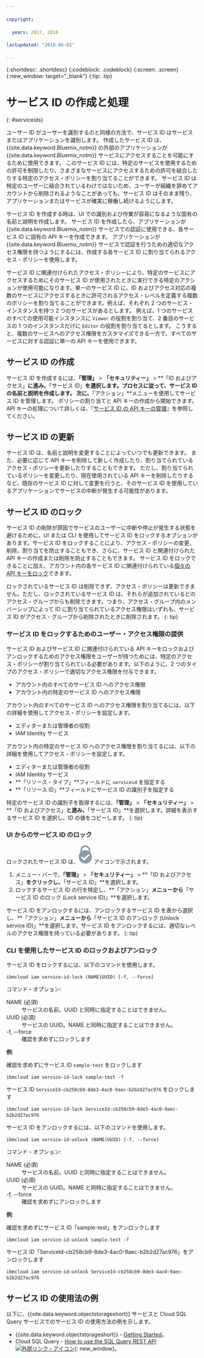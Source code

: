 ```yaml
---

copyright:

  years: 2017, 2018
  
lastupdated: "2018-06-01"

---
```


{:shortdesc: .shortdesc}
{:codeblock: .codeblock}
{:screen: .screen}
{:new_window: target="_blank"}
{:tip: .tip}

# サービス ID の作成と処理
{: #serviceids}

ユーザー ID がユーザーを識別するのと同様の方法で、サービス ID はサービスまたはアプリケーションを識別します。 作成したサービス ID は、{{site.data.keyword.Bluemix_notm}} の外部のアプリケーションが {{site.data.keyword.Bluemix_notm}} サービスにアクセスすることを可能にするために使用できます。 このサービス ID には、特定のサービスを使用するための許可を制限したり、さまざまなサービスにアクセスするための許可を結合したりする特定のアクセス・ポリシーを割り当てることができます。 サービス ID は特定のユーザーに結合されているわけではないため、ユーザーが組織を辞めてアカウントから削除されるようなことがあっても、サービス ID はそのまま残り、アプリケーションまたはサービスが確実に稼働し続けるようにします。

サービス ID を作成する時は、UI での識別および作業が容易になるような固有の名前と説明を作成します。 サービス ID を作成したら、アプリケーションが {{site.data.keyword.Bluemix_notm}} サービスでの認証に使用できる、各サービス ID に固有の API キーを作成できます。 アプリケーションが {{site.data.keyword.Bluemix_notm}} サービスで認証を行うための適切なアクセス権限を持つようにするには、作成する各サービス ID に割り当てられるアクセス・ポリシーを使用します。 

サービス ID に関連付けられたアクセス・ポリシーにより、特定のサービスにアクセスするためにそのサービス ID が使用されたときに実行できる特定のアクションが使用可能になります。単一のサービス ID に、ID およびアクセス対応の複数のサービスにアクセスするときに許可されるアクセス・レベルを定義する複数のポリシーを割り当てることができます。例えば、それぞれ 2 つのサービス・インスタンスを持つ 2 つのサービスがあるとします。 例えば、1 つのサービスのすべての使用可能インスタンスに `Viewer` の役割を割り当て、2 番目のサービスの 1 つのインスタンスだけに `Editor` の役割を割り当てるとします。 こうすると、複数のサービスへのアクセス権限をカスタマイズできる一方で、すべてのサービスに対する認証に単一の API キーを使用できます。


## サービス ID の作成

サービス ID を作成するには、**「管理」** &gt; **「セキュリティー」** &gt; **「ID およびアクセス」**に進み、**「サービス ID」**を選択します。プロセスに従って、サービス ID の名前と説明を作成します。 次に、**「アクション」**メニューを使用してサービス ID を管理します。 ポリシーの割り当てと API キーの作成から開始できます。 API キーの処理について詳しくは、『[サービス ID の API キーの管理](/docs/iam/serviceid_keys.html#serviceidapikeys)』を参照してください。  

## サービス ID の更新

サービス ID は、名前と説明を変更することによっていつでも更新できます。 また、必要に応じて API キーを削除して新しく作成したり、割り当てられているアクセス・ポリシーを更新したりすることもできます。 ただし、割り当てられているポリシーを変更したり、現在使用されている API キーを削除したりするなど、既存のサービス ID に対して変更を行うと、そのサービス ID を使用しているアプリケーションでサービスの中断が発生する可能性があります。

## サービス ID のロック

サービス ID の削除が原因でサービスのユーザーに中断や停止が発生する状態を避けるために、UI または CLI を使用してサービス ID をロックするオプションがあります。サービス ID をロックすることにより、アクセス・ポリシーの変更、削除、割り当てを防止することもでき、さらに、サービス ID と関連付けられた API キーの作成または削除を防止することもできます。 サービス ID をロックできることに加え、アカウント内の各サービス ID に関連付けられている[個々の API キーをロック](/docs/iam/serviceid_keys.html#lockkey)できます。 

ロックされているサービス ID は削除できず、アクセス・ポリシーは更新できません。ただし、ロックされているサービス ID は、それらが追加されているどのアクセス・グループからも削除できます。つまり、アクセス・グループ内のメンバーシップによって ID に割り当てられているアクセス権限はいずれも、サービス ID がアクセス・グループから削除されたときに削除されます。
{: tip}

### サービス ID をロックするためのユーザー・アクセス権限の提供

サービス ID およびサービス ID に関連付けられている API キーをロックおよびアンロックするためのアクセス権限をユーザーが持つためには、特定のアクセス・ポリシーが割り当てられている必要があります。以下のように、2 つのタイプのアクセス・ポリシーで適切なアクセス権限を付与できます。

* アカウント内のすべてのサービス ID へのアクセス権限
* アカウント内の特定のサービス ID へのアクセス権限

アカウント内のすべてのサービス ID へのアクセス権限を割り当てるには、以下の詳細を使用してアクセス・ポリシーを設定します。

* エディターまたは管理者の役割 
* IAM Identity サービス

アカウント内の特定のサービス ID へのアクセス権限を割り当てるには、以下の詳細を使用してアクセス・ポリシーを設定します。

* エディターまたは管理者の役割
* IAM Identity サービス
* **「リソース・タイプ」**フィールドに `serviceid` を指定する 
* **「リソース ID」**フィールドにサービス ID の識別子を指定する

特定のサービス ID の識別子を取得するには、**「管理」** > **「セキュリティー」** > **「ID およびアクセス」**と進み、**「サービス ID」**を選択します。詳細を表示するサービス ID を選択し、ID の値をコピーします。
{: tip}

### UI からのサービス ID のロック

ロックされたサービス ID は、![ロック済みアイコン](images/locked.svg "ロック済み") アイコンで示されます。

1. メニュー・バーで、**「管理」** &gt; **「セキュリティー」** &gt; **「ID およびアクセス」**をクリックし、**「サービス ID」**を選択します。
2. ロックするサービス ID の行を特定し、**「アクション」**メニューから**「サービス ID のロック (Lock service ID)」**を選択します。

サービス ID をアンロックするには、アンロックするサービス ID を表から選択し、**「アクション」**メニューから**「サービス ID のアンロック (Unlock service ID)」**を選択します。サービス ID をアンロックするには、適切なレベルのアクセス権限を持っている必要があります。
{: tip}

### CLI を使用したサービス ID のロックおよびアンロック

サービス ID をロックするには、以下のコマンドを使用します。

```
ibmcloud iam service-id-lock (NAME|UUID) [-f, --force]
```

コマンド・オプション:

<dl>
  <dt>NAME (必須)</dt>
  <dd>サービスの名前。UUID と同時に指定することはできません。</dd>
  <dt>UUID (必須)</dt>
  <dd>サービスの UUID。NAME と同時に指定することはできません。</dd>
  <dt>-f, --force</dt>
  <dd>確認を求めずにロックします</dd>
</dl>

<strong>例</strong>:

確認を求めずにサービス ID `sample-test` をロックします

```
ibmcloud iam service-id-lock sample-test -f
```

サービス ID `ServiceId-cb258cb9-8de3-4ac0-9aec-b2b2d27ac976` をロックします

```
ibmcloud iam service-id-lock ServiceId-cb258cb9-8de3-4ac0-9aec-b2b2d27ac976
```

サービス ID をアンロックするには、以下のコマンドを使用します。

 ```
ibmcloud iam service-id-unlock (NAME|UUID) [-f, --force]
```

コマンド・オプション:

<dl>
  <dt>NAME (必須)</dt>
  <dd>サービスの名前。UUID と同時に指定することはできません。</dd>
  <dt>UUID (必須)</dt>
  <dd>サービスの UUID。NAME と同時に指定することはできません。</dd>
  <dt>-f, --force</dt>
  <dd>確認を求めずにアンロックします</dd>
</dl>

<strong>例</strong>:

確認を求めずにサービス ID「sample-test」をアンロックします

```
ibmcloud iam service-id-unlock sample-test -f
```

サービス ID「ServiceId-cb258cb9-8de3-4ac0-9aec-b2b2d27ac976」をアンロックします

```
ibmcloud iam service-id-unlock ServiceId-cb258cb9-8de3-4ac0-9aec-b2b2d27ac976
```



## サービス ID の使用法の例

以下に、{{site.data.keyword.objectstorageshort}} サービスと Cloud SQL Query サービスでのサービス ID の使用方法の例を示します。

- {{site.data.keyword.objectstorageshort}} - [Getting Started](/docs/services/cloud-object-storage/getting-started-cli.html#getting-started-cli-)。
- Cloud SQL Query - [How to use the SQL Query REST API ![外部リンク・アイコン](../icons/launch-glyph.svg)](https://www.youtube.com/embed/s6S4AdJItHk?rel=0){: new_window}。

